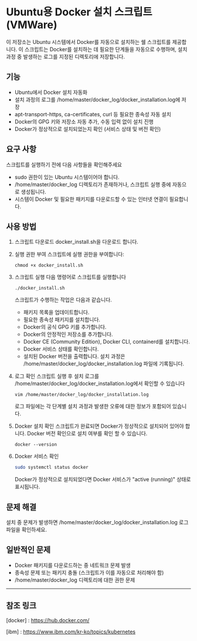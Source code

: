 # Ubuntu용 Docker 설치 스크립트(VMWare)

이 저장소는 Ubuntu 시스템에서 Docker를 자동으로 설치하는 쉘 스크립트를 제공합니다. 이 스크립트는 Docker를 설치하는 데 필요한 단계들을 자동으로 수행하며, 설치 과정 중 발생하는 로그를 지정된 디렉토리에 저장합니다.

    
## 기능
   - Ubuntu에서 Docker 설치 자동화
   - 설치 과정의 로그를 /home/master/docker_log/docker_installation.log에 저장
   - apt-transport-https, ca-certificates, curl 등 필요한 종속성 자동 설치
   - Docker의 GPG 키와 저장소 자동 추가, 수동 입력 없이 설치 진행
   - Docker가 정상적으로 설치되었는지 확인 (서비스 상태 및 버전 확인)

## 요구 사항
스크립트를 실행하기 전에 다음 사항들을 확인해주세요
   - sudo 권한이 있는 Ubuntu 시스템이어야 합니다.
   - /home/master/docker_log 디렉토리가 존재하거나, 스크립트 실행 중에 자동으로 생성됩니다.
   - 시스템이 Docker 및 필요한 패키지를 다운로드할 수 있는 인터넷 연결이 필요합니다.

## 사용 방법

1. 스크립트 다운로드
   docker_install.sh을 다운로드 합니다.

2. 실행 권한 부여
   스크립트에 실행 권한을 부여합니다:
   ```
   chmod +x docker_install.sh
   ```
3. 스크립트 실행
   다음 명령어로 스크립트를 실행합니다
   ```
   ./docker_install.sh
   ```
   스크립트가 수행하는 작업은 다음과 같습니다.
   - 패키지 목록을 업데이트합니다.
   - 필요한 종속성 패키지를 설치합니다.
   - Docker의 공식 GPG 키를 추가합니다.
   - Docker의 안정적인 저장소를 추가합니다.
   - Docker CE (Community Edition), Docker CLI, containerd를 설치합니다.
   - Docker 서비스 상태를 확인합니다.
   - 설치된 Docker 버전을 출력합니다.
   설치 과정은 /home/master/docker_log/docker_installation.log 파일에 기록됩니다.

4. 로그 확인
   스크립트 실행 후 설치 로그를 /home/master/docker_log/docker_installation.log에서 확인할 수 있습니다
   ```
   vim /home/master/docker_log/docker_installation.log
   ```
   로그 파일에는 각 단계별 설치 과정과 발생한 오류에 대한 정보가 포함되어 있습니다.

5. Docker 설치 확인
   스크립트가 완료되면 Docker가 정상적으로 설치되어 있어야 합니다.
   Docker 버전 확인으로 설치 여부를 확인 할 수 있습니다. 
   ```
   docker --version
   ```

6. Docker 서비스 확인
   ``` bash
   sudo systemctl status docker
   ```
   Docker가 정상적으로 설치되었다면 Docker 서비스가 "active (running)" 상태로 표시됩니다.

## 문제 해결
   설치 중 문제가 발생하면 /home/master/docker_log/docker_installation.log 로그 파일을 확인하세요.

## 일반적인 문제
   - Docker 패키지를 다운로드하는 중 네트워크 문제 발생
   - 종속성 문제 또는 패키지 충돌 (스크립트가 이를 자동으로 처리해야 함)
   - /home/master/docker_log 디렉토리에 대한 권한 문제
<hr/>

## 참조 링크
[docker] : https://hub.docker.com/

[ibm] : https://www.ibm.com/kr-ko/topics/kubernetes

